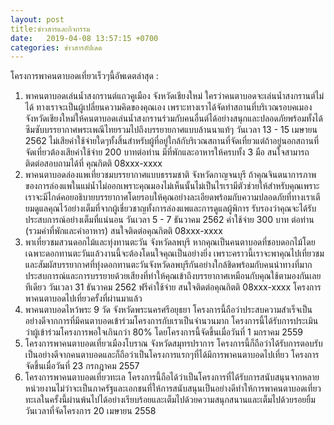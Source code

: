 ```yaml
---
layout: post
title:ข่าวสารและกิจกรรม
date:   2019-04-08 13:57:15 +0700
categories: ข่าวสารอัปเดด
---
```

	
โครงการพาคนตาบอดเที่ยวเร็วๆนี้อัพเดตล่าสุด :
1. พาคนตาบอดเล่นน้ำสงกรานต์แถวคูเมือง จังหวัดเชียงใหม่
ใครว่าคนตาบอดจะเล่นน้ำสงกรานต์ไม่ได้ ทางเราจะเป็นผู้เปลี่ยนความคิดของคุณเอง เพราะทางเราได้จัดทำสถานที่บริเวณรอบคเมองจังหวัดเชียงใหม่ให้คนตาบอดเล่นน้ำสงกรานร่วมกับคนอื่นต์ได้อย่างสนุกและปลอดภัยพร้อมทั้งได้ซึมซับบรรยากาศพระเพณีไทยรวมไปถึงบรรยายกาศแบบล้านนาแท้ๆ
วันเวลา 13 - 15 เมษายน 2562
ไม่เสียค่าใช้จ่ายใดๆทั้งสิ้นสำหรับผู้ที่อยู่ใกล้กับริเวณสถานที่จัดเที่ยวแต่ถ้าอยู่นอกสถานที่จัดเที่ยวต้องเสียค่าใช้จ่าย 200 บาทต่อท่าน
มีที่พักและอาหารให้ครบทั้ง 3 มือ
สนใจสามารถติดต่อสอบถามได้ที่ คุณกิตติ 08xxx-xxxx
2. พาคนตาบอดล่องแพเที่ยวชมบรรยากาศแบบธรรมชาติ จังหวัดกาญจนบุรี
ถ้าคุณจินตนาการภาพของการล่องแพในแม่น้ำไม่ออกเพราะคุณมองไม่เห็นนั้นไม่เป็นไรเรามีตัวช่วยให้สำหรับคุณเพราะเราจะมีไกด์คอยอธิบายบรรยากาศโดยรอบให้คุณอย่างละเอียดพร้อมกับความปลอดภัยที่ทางเราเตียมดูแลคุณไว้อย่างเต็มที่จากผู้เชี่ยวชาญทั้งการล่องแพและการดูแลผู้พิการ รับรองว่าคุณจะได้รับประสบการณ์อย่างเต็มที่แน่นอน
วันเวลา 5 - 7 ธันวาคม 2562
ค่าใช้จ่าย 300 บาท ต่อท่าน (รวมค่าที่พักและค่าอาหาร) 
สนใจติดต่อคุณกิตติ 08xxx-xxxx
3. พาเที่ยวชมสวนดอกไม้และทุ่งทานตะวัน จังหวัดลพบุรี
หากคุณเป็นคนตาบอดที่ชอบดอกไม้โดยเฉพาะดอกทานตะวันแล้วงานนี้จะต้องโดนใจคุณเป็นอย่างยิ่ง เพราะคราวนี้เราจะพาคุณไปเที่ยวชมและสัมผัสบรรยากาศที่ทุ่งดอกทานตะวันจังหวัดลพบุรีกันอย่างใกล้ชิดพร้อมกับคนนำทางที่มากประสบการณ์และการบรรยายด้วยเสียงที่ทำให้คุณเข้าถึงบรรยากาศเหมือนกับคุณใช้ตามองกันเลยทีเดียว
วันเวลา 31 ธันวาคม 2562
ฟรีค่าใช้จ่าย 
สนใจติดต่อคุณกิตติ 08xxx-xxxx
โครงการพาคนตาบอดไปเที่ยวครั้งที่ผ่านมาแล้ว
1. พาคนตาบอดไหว้พระ 9 วัด จังหวัดพระนครศรีอยุธยา
โครงการนี้ถือว่าประสบความสำเร็จเป็นอย่างดีจากการที่มีคนตาบอดเข้าร่วมโครงการกับเราเป็นจำนวนมาก โครงการนี้ได้รับการประเมินว่าผู้เข้าร่วมโครงการพอใจเกินกว่า 80% โดยโครงการนี้จัดขึ้นเมื่อวันที่ 1 มกราคม 2559
2. โครงการพาคนตาบอดเที่ยวเมืองโบราณ จังหวัดสมุทรปราการ
โครงการนี้ก็ถือว่าได้รับการตอบรับเป็นอย่างดีจากคนตาบอดและก็ถือว่าเป็นโครงการแรกๆที่ได้มีการพาคนตาบอดไปเที่ยว โครงการจัดขึ้นเมื่อวันที่ 23 กรกฎาคม 2557
3. โครงการพาคนตาบอดเที่ยวทะเล
โครงการนี้ถือได้ว่าเป็นโครงการที่ได้รับการสนับสนุนจากหลายหน่วยงานไม่ว่าจะเป็นภาครัฐและเอกชนที่ให้การสนับสนุนเป็นอย่างดีทำให้การพาคนตาบอดเที่ยวทะเลในครั้งนี้ผ่านพ้นไปได้อย่างเรียบร้อยและเต็มไปด้วยความสนุกสนานและเต็มไปด้วยรอยยิ้ม วันเวลาที่จัดโครงการ 20 เมษายน 2558

